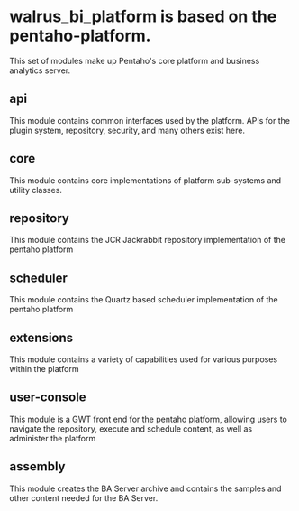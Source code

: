 walrus_bi_platform is based on the pentaho-platform.
================

This set of modules make up Pentaho's core platform and business analytics server.

## api
This module contains common interfaces used by the platform.  APIs for the plugin system, repository, security, and many others exist here.

## core
This module contains core implementations of platform sub-systems and utility classes.

## repository
This module contains the JCR Jackrabbit repository implementation of the pentaho platform

## scheduler
This module contains the Quartz based scheduler implementation of the pentaho platform

## extensions
This module contains a variety of capabilities used for various purposes within the platform

## user-console
This module is a GWT front end for the pentaho platform, allowing users to navigate the repository, execute and schedule content, as well as administer the platform

## assembly
This module creates the BA Server archive and contains the samples and other content needed for the BA Server.

